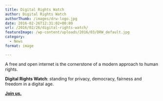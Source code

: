 ```yaml
---
title: Digital Rights Watch
author: Digital Rights Watch
authorThumb: /images/drw-logo.jpg
date: 2016-02-26T12:31:02+00:00
url: /2016/02/26/digital-rights-watch/
featureImage: /wp-content/uploads/2016/03/DRW_default.jpg
category:
  - News
format: image

---
```

A free and open internet is the cornerstone of a modern approach to human rights.

**Digital Rights Watch**: standing for privacy, democracy, fairness and freedom in a digital age.

**[Join us.][1]**

 [1]: http://digitalrightswatch.org.au/the-way-we-use-the-internet-is-under-threat/
